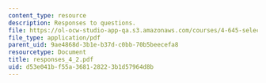 ```yaml
---
content_type: resource
description: Responses to questions.
file: https://ol-ocw-studio-app-qa.s3.amazonaws.com/courses/4-645-selected-topics-in-architecture-architecture-from-1750-to-the-present-fall-2004/d53e041bf55a368128223b1d57964d8b_responses_4_2.pdf
file_type: application/pdf
parent_uid: 9ae4868d-3b1e-b37d-c0bb-70b5beecefa8
resourcetype: Document
title: responses_4_2.pdf
uid: d53e041b-f55a-3681-2822-3b1d57964d8b
---
```

